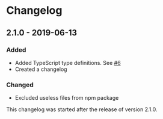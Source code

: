 # Changelog

## 2.1.0 - 2019-06-13
### Added
- Added TypeScript type definitions. See [#6](https://github.com/helmetjs/content-security-policy-builder/issues/6)
- Created a changelog

### Changed
- Excluded useless files from npm package

This changelog was started after the release of version 2.1.0.
